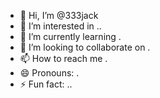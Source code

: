 - 👋 Hi, I’m @333jack
- 👀 I’m interested in ..
- 🌱 I’m currently learning .
- 💞️ I’m looking to collaborate on .
- 📫 How to reach me .
- 😄 Pronouns: .
- ⚡ Fun fact: ..

<!---
333jack/333jack is a ✨ special ✨ repository because its `README.md` (this file) appears on your GitHub profile.
You can click the Preview link to take a look at your changes.
--->
